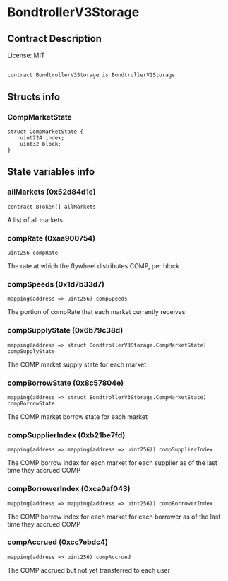 # BondtrollerV3Storage

## Contract Description


License: MIT

## 

```solidity
contract BondtrollerV3Storage is BondtrollerV2Storage
```


## Structs info

### CompMarketState

```solidity
struct CompMarketState {
	uint224 index;
	uint32 block;
}
```


## State variables info

### allMarkets (0x52d84d1e)

```solidity
contract BToken[] allMarkets
```

A list of all markets
### compRate (0xaa900754)

```solidity
uint256 compRate
```

The rate at which the flywheel distributes COMP, per block
### compSpeeds (0x1d7b33d7)

```solidity
mapping(address => uint256) compSpeeds
```

The portion of compRate that each market currently receives
### compSupplyState (0x6b79c38d)

```solidity
mapping(address => struct BondtrollerV3Storage.CompMarketState) compSupplyState
```

The COMP market supply state for each market
### compBorrowState (0x8c57804e)

```solidity
mapping(address => struct BondtrollerV3Storage.CompMarketState) compBorrowState
```

The COMP market borrow state for each market
### compSupplierIndex (0xb21be7fd)

```solidity
mapping(address => mapping(address => uint256)) compSupplierIndex
```

The COMP borrow index for each market for each supplier as of the last time they accrued COMP
### compBorrowerIndex (0xca0af043)

```solidity
mapping(address => mapping(address => uint256)) compBorrowerIndex
```

The COMP borrow index for each market for each borrower as of the last time they accrued COMP
### compAccrued (0xcc7ebdc4)

```solidity
mapping(address => uint256) compAccrued
```

The COMP accrued but not yet transferred to each user